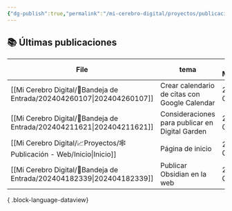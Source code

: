 ```yaml
---
{"dg-publish":true,"permalink":"/mi-cerebro-digital/proyectos/publicacion-web/inicio/","tags":["gardenEntry"]}
---
```



## 📚 Últimas publicaciones

| File                                                                      | tema                                            | Ultima Modificación |
| ------------------------------------------------------------------------- | ----------------------------------------------- | ------------------- |
| [[Mi Cerebro Digital/📩Bandeja de Entrada/202404260107\|202404260107]] | Crear calendario de citas con Google Calendar   | 26/04/2024 01:50:02 |
| [[Mi Cerebro Digital/📩Bandeja de Entrada/202404211621\|202404211621]] | Consideraciones para publicar en Digital Garden | 26/04/2024 01:07:25 |
| [[Mi Cerebro Digital/📈Proyectos/🕸️Publicación - Web/Inicio\|Inicio]] | Página de inicio                                | 22/04/2024 01:10:17 |
| [[Mi Cerebro Digital/📩Bandeja de Entrada/202404182339\|202404182339]] | Publicar Obsidian en la web                     | 22/04/2024 01:06:12 |

{ .block-language-dataview}
